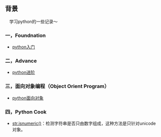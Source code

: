 ## 背景
&emsp;学习python的一些记录～

### 一，Foundnation
* [python入门](./Foundnation)

### 二，Advance
* [python进阶](./Advance)

### 三，面向对象编程（Object Orient Program）
* [python面向对象](./ObjectOrientProgram)

### 四，Python Cook
* [str.isnumeric()](./PythonCook/isnumeric.md)：检测字符串是否只由数字组成，这种方法是只针对unicode对象。